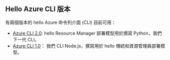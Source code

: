 ## <a name="versions-of-hello-azure-cli"></a>Hello Azure CLI 版本

有兩個版本的 hello Azure 命令列介面 (CLI) 目前可用：

* [Azure CLI 2.0](../articles/storage/common/storage-azure-cli.md): hello Resource Manager 部署模型用於撰寫 Python，我們下一代 CLI。
* [Azure CLI 1.0](../articles/storage/common/storage-azure-cli-nodejs.md)： 我們 CLI Node.js，撰寫用於 hello 傳統和資源管理員部署模型。
